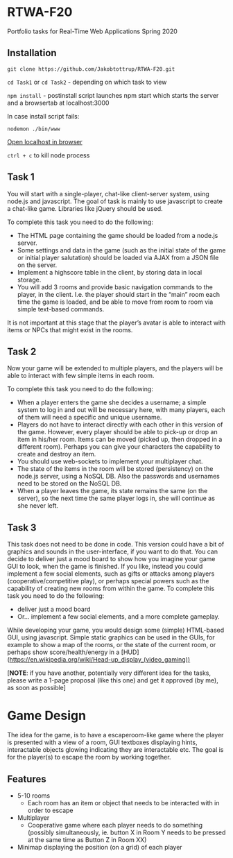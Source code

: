 # RTWA-F20
Portfolio tasks for Real-Time Web Applications Spring 2020
## Installation
`git clone https://github.com/Jakobtottrup/RTWA-F20.git`  

`cd Task1` or `cd Task2` - depending on which task to view

`npm install` - postinstall script launches npm start which starts the server and a browsertab at localhost:3000

In case install script fails: 

`nodemon ./bin/www`

[Open localhost in browser](http://localhost:3000)



`ctrl + c` to kill node process

## Task 1
You will start with a single-player, chat-like client-server system, using node.js and javascript.
The goal of task is mainly to use javascript to create a chat-like game. Libraries like jQuery should be used.

To complete this task you need to do the following:
- The HTML page containing the game should be loaded from a node.js server.
- Some settings and data in the game (such as the initial state of the game or initial player salutation) should be loaded via AJAX from a JSON file on the server.
- Implement a highscore table in the client, by storing data in local storage.
- You will add 3 rooms and provide basic navigation commands to the player, in the client. I.e. the player should start in the “main” room each time the game is loaded, and be able to move from room to room via simple text-based commands.

It is not important at this stage that the player’s avatar is able to interact with items or NPCs that might exist in the rooms.



## Task 2
Now your game will be extended to multiple players, and the players will be able to interact with few simple items in each room.

To complete this task you need to do the following:
- When a player enters the game she decides a username; a simple system to log in and out will be necessary here, with many players, each of them will need a specific and unique username.
- Players do not have to interact directly with each other in this version of the game. However, every player should be able to pick-up or drop an item in his/her room. Items can be moved (picked up, then dropped in a different room).  Perhaps you can give your characters the capability to create and destroy an item.
- You should use web-sockets to implement your multiplayer chat.
- The state of the items in the room will be stored (persistency) on the node.js server, using a NoSQL DB. Also the passwords and usernames need to be stored on the NoSQL DB.
- When a player leaves the game, its state remains the same (on the server), so the next time the same player logs in, she will continue as she never left.



## Task 3
This task does not need to be done in code. This version could have a bit of graphics and sounds in the user-interface, if you want to do that. You can decide to deliver just a mood board to show how you imagine your game GUI to look, when the game is finished.
If you like, instead you could implement a few social elements, such as gifts or attacks among players (cooperative/competitive play), or perhaps special powers such as the capability of creating new rooms from within the game.
To complete this task you need to do the following:
- deliver just a mood board
- Or… implement a few social elements, and a more complete gameplay.

While developing your game, you would design some (simple) HTML-based GUI, using javascript. Simple static graphics can be used in the GUIs, for example to show a map of the rooms, or the state of the current room, or perhaps show score/health/energy in a [HUD] (https://en.wikipedia.org/wiki/Head-up_display_(video_gaming))

[**NOTE**: if you have another, potentially very different idea for the tasks, please write a 1-page proposal (like this one) and get it approved (by me), as soon as possible]




# Game Design

The idea for the game, is to have a escaperoom-like game where the player is presented with a view of a room, GUI textboxes displaying hints, interactable objects glowing indicating they are interactable etc. The goal is for the player(s) to escape the room by working together.


## Features

- 5-10 rooms
  - Each room has an item or object that needs to be interacted with in order to escape
- Multiplayer
  - Cooperative game where each player needs to do something (possibly simultaneously, ie. button X in Room Y needs to be pressed at the same time as Button Z in Room XX)
- Minimap displaying the position (on a grid) of each player
